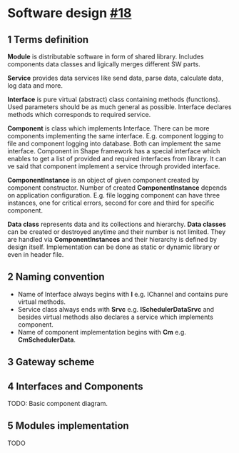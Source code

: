# Software design [#18](https://gitlab.iqrfsdk.org/gateway/iqrf-daemon/issues/18)

## 1 Terms definition

**Module** is distributable software in form of shared library. Includes components data classes and ligically merges different SW parts.

**Service** provides data services like send data, parse data, calculate data, log data and more.

**Interface** is pure virtual (abstract) class containing methods (functions). Used parameters should be as much general as possible. Interface declares methods which corresponds to required service.

**Component** is class which implements Interface. There can be more components implementing the same interface. E.g. component logging to file and component logging into database. Both can implement the same interface.  Component in Shape framework has a special interface which enables to get a list of provided and required interfaces from library. It can ve said that component implement a service through provided interface.

**ComponentInstance** is an object of given component created by component constructor. Number of created **ComponentInstance** depends on application configuration. E.g. file logging component can have three instances, one for critical errors, second for core and third for specific component.

**Data class** represents data and its collections and hierarchy. **Data classes** can be created or destroyed anytime and their number is not limited. They are handled via **ComponentInstances** and their hierarchy is defined by design itself. Implementation can be done as static or dynamic library or even in header file.

## 2 Naming convention

* Name of Interface always begins with **I** e.g. IChannel and contains pure virtual methods.
* Service class always ends with **Srvc** e.g. **ISchedulerDataSrvc** and besides virtual methods also declares a service which implements component.
* Name of component implementation begins with **Cm** e.g. **CmSchedulerData**.

## 3 Gateway scheme


## 4 Interfaces and Components

TODO: Basic component diagram.

## 5 Modules implementation

TODO
